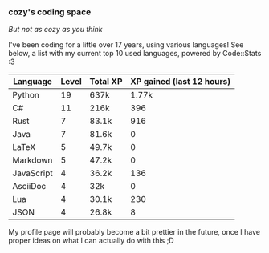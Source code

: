 ### cozy's coding space
*But not as cozy as you think*

I've been coding for a little over 17 years, using various languages! See below, a list with my current top 10 used languages, powered by Code::Stats :3
    
| Language | Level | Total XP | XP gained (last 12 hours) |
| --- | --- | --- | --- |
| Python | 19 | 637k | 1.77k |
| C# | 11 | 216k | 396 |
| Rust | 7 | 83.1k | 916 |
| Java | 7 | 81.6k | 0 |
| LaTeX | 5 | 49.7k | 0 |
| Markdown | 5 | 47.2k | 0 |
| JavaScript | 4 | 36.2k | 136 |
| AsciiDoc | 4 | 32k | 0 |
| Lua | 4 | 30.1k | 230 |
| JSON | 4 | 26.8k | 8 |
    
My profile page will probably become a bit prettier in the future, once I have proper ideas on what I can actually do with this ;D